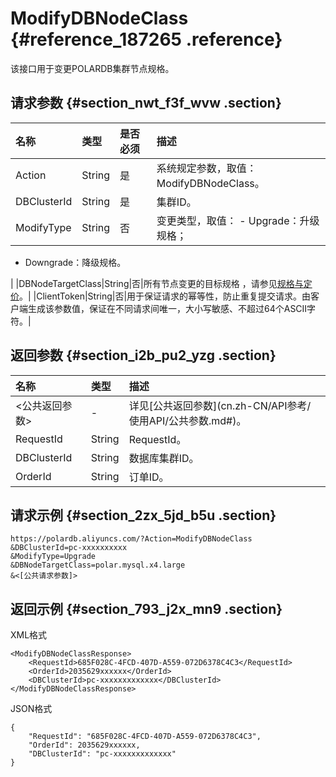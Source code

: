 # ModifyDBNodeClass {#reference_187265 .reference}

该接口用于变更POLARDB集群节点规格。

## 请求参数 {#section_nwt_f3f_wvw .section}

|名称|类型|是否必须|描述|
|:-|:-|:---|:-|
|Action|String|是|系统规定参数，取值：ModifyDBNodeClass。|
|DBClusterId|String|是|集群ID。|
|ModifyType|String|否|变更类型，取值： -   Upgrade：升级规格；
-   Downgrade：降级规格。

 |
|DBNodeTargetClass|String|否|所有节点变更的目标规格 ，请参见[规格与定价](../../../../cn.zh-CN/产品简介/规格与定价.md#)。|
|ClientToken|String|否|用于保证请求的幂等性，防止重复提交请求。由客户端生成该参数值，保证在不同请求间唯一，大小写敏感、不超过64个ASCII字符。|

## 返回参数 {#section_i2b_pu2_yzg .section}

|名称|类型|描述|
|:-|:-|:-|
|<公共返回参数\>|-|详见[公共返回参数](cn.zh-CN/API参考/ 使用API/公共参数.md#)。|
|RequestId|String|RequestId。|
|DBClusterId|String|数据库集群ID。|
|OrderId|String|订单ID。|

## 请求示例 {#section_2zx_5jd_b5u .section}

```
https://polardb.aliyuncs.com/?Action=ModifyDBNodeClass
&DBClusterId=pc-xxxxxxxxxx
&ModifyType=Upgrade
&DBNodeTargetClass=polar.mysql.x4.large
&<[公共请求参数]>
```

## 返回示例 {#section_793_j2x_mn9 .section}

XML格式

```
<ModifyDBNodeClassResponse>  
	<RequestId>685F028C-4FCD-407D-A559-072D6378C4C3</RequestId>
	<OrderId>2035629xxxxxx</OrderId>
	<DBClusterId>pc-xxxxxxxxxxxxx</DBClusterId>
</ModifyDBNodeClassResponse>
```

JSON格式

```
{
	"RequestId": "685F028C-4FCD-407D-A559-072D6378C4C3",
	"OrderId": 2035629xxxxxx,
	"DBClusterId": "pc-xxxxxxxxxxxxx"
}
```

